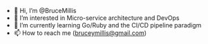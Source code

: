 - 👋 Hi, I’m @BruceMillis
- 👀 I’m interested in Micro-service architecture and DevOps
- 🌱 I’m currently learning Go/Ruby and the CI/CD pipeline paradigm
- 📫 How to reach me (bruceymillis@gmail.com)

<!---
BruceMillis/BruceMillis is a ✨ special ✨ repository because its `README.md` (this file) appears on your GitHub profile.
You can click the Preview link to take a look at your changes.
--->
